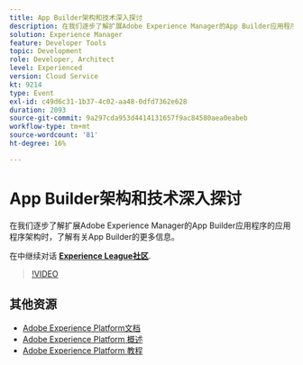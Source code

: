 ```yaml
---
title: App Builder架构和技术深入探讨
description: 在我们逐步了解扩展Adobe Experience Manager的App Builder应用程序的应用程序架构时，了解有关App Builder的更多信息。
solution: Experience Manager
feature: Developer Tools
topic: Development
role: Developer, Architect
level: Experienced
version: Cloud Service
kt: 9214
type: Event
exl-id: c49d6c31-1b37-4c02-aa48-0dfd7362e628
duration: 2093
source-git-commit: 9a297cda953d4414131657f9ac84580aea0eabeb
workflow-type: tm+mt
source-wordcount: '81'
ht-degree: 16%

---
```


# App Builder架构和技术深入探讨

在我们逐步了解扩展Adobe Experience Manager的App Builder应用程序的应用程序架构时，了解有关App Builder的更多信息。

在中继续对话 **[Experience League社区](https://adobe.ly/3uragoI)**.

>[!VIDEO](https://video.tv.adobe.com/v/337709/?quality=12&learn=on&hidetitle=true)

## 其他资源

- [Adobe Experience Platform文档](https://experienceleague.adobe.com/docs/experience-platform.html)
- [Adobe Experience Platform 概述](https://experienceleague.adobe.com/docs/experience-platform/landing/home.html?lang=zh-Hans)
- [Adobe Experience Platform 教程](https://experienceleague.adobe.com/docs/platform-learn/tutorials/overview.html?lang=en)
